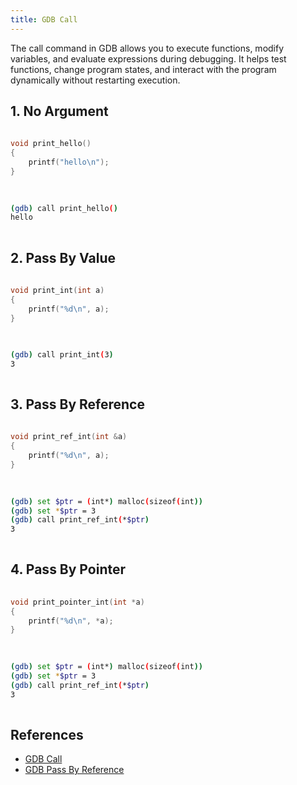 ```yaml
---
title: GDB Call
---
```


The call command in GDB allows you to execute functions, modify variables, and evaluate expressions during debugging. It helps test functions, change program states, and interact with the program dynamically without restarting execution.

## 1. No Argument
```c++
  
void print_hello()
{
    printf("hello\n");
}
  
```

```sh
  
(gdb) call print_hello()
hello
  
```


## 2. Pass By Value
```c++
  
void print_int(int a)
{
    printf("%d\n", a);
}
  
```

```sh
  
(gdb) call print_int(3)
3
  
```


## 3. Pass By Reference
```c++
  
void print_ref_int(int &a)
{
    printf("%d\n", a);
}
  
```

```sh
  
(gdb) set $ptr = (int*) malloc(sizeof(int))
(gdb) set *$ptr = 3
(gdb) call print_ref_int(*$ptr)
3
  
```


## 4. Pass By Pointer
```c++
  
void print_pointer_int(int *a)
{
    printf("%d\n", *a);
}
  
```

```sh
  
(gdb) set $ptr = (int*) malloc(sizeof(int))
(gdb) set *$ptr = 3
(gdb) call print_ref_int(*$ptr)
3
  
```

## References
- [GDB Call](https://sourceware.org/gdb/current/onlinedocs/gdb.html/Calling.html)
- [GDB Pass By Reference](https://stackoverflow.com/questions/10460567/cannot-call-function-with-reference-parameter-in-gdb)
